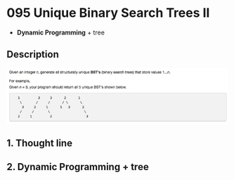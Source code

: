 # 095 Unique Binary Search Trees II
- **Dynamic Programming** + tree

## Description
![IMAGE](resources/699021E1F0829814320E25BAFC04BF49.jpg)

## 1. Thought line



## 2. **Dynamic Programming** + tree

